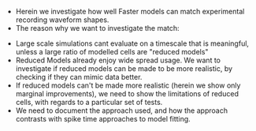 


* Herein we investigate how well Faster models can match experimental recording waveform shapes.
* The reason why we want to investigate the match:
- Large scale simulations cant evaluate on a timescale that is meaningful, unless a large ratio of modelled cells are "reduced models"
- Reduced Models already enjoy wide spread usage. We want to investigate if reduced models can be made to be more realistic, by checking if they can mimic data better.
- If reduced models can't be made more realistic (herein we show only marginal improvements), we need to show the limitations of reduced cells, with regards to a particular set of tests.
- We need to document the approach used, and how the approach contrasts with spike time approaches to model fitting.
